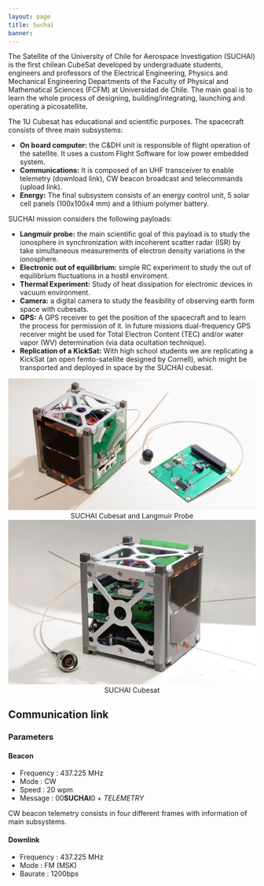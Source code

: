 ```yaml
---
layout: page
title: Suchai
banner:
---
```

The Satellite of the University of Chile for Aerospace Investigation (SUCHAI) is the first chilean CubeSat developed by undergraduate students, engineers and professors of the Electrical Engineering, Physics and Mechanical Engineering Departments of the Faculty of Physical and Mathematical Sciences (FCFM) at Universidad de Chile. The main goal is to learn the whole process of designing, building/integrating, launching and operating a picosatellite. 

The 1U Cubesat has educational and scientific purposes. The spacecraft consists of three main subsystems:

* **On board computer:** the C&DH unit is responsible of flight operation of the satellite. It uses a custom Flight Software for low power embedded system.
* **Communications:** It is composed of an UHF transceiver to enable telemetry (download link), CW beacon broadcast and telecommands (upload link).
* **Energy:** The final subsystem consists of an energy control unit, 5 solar cell panels (100x100x4 mm) and a lithium polymer battery. 

SUCHAI mission considers the following payloads:

* **Langmuir probe:** the main scientific goal of this payload is to study the ionosphere in synchronization with incoherent scatter radar (ISR) by take simultaneous measurements of electron density variations in the ionosphere.
* **Electronic out of equilibrium:** simple RC experiment to study the out of equilibrium fluctuations in a hostil enviroment. 
* **Thermal Experiment:** Study of heat dissipation for electronic devices in vacuum environment.
* **Camera:** a digital camera to study the feasibility of observing earth form space with cubesats.
* **GPS:** A GPS receiver to get the position of the spacecraft and to learn the process for permission of it. In future missions dual-frequency GPS receiver might be used for Total Electron Content (TEC) and/or water vapor (WV) determination (via data ocultation technique). 
* **Replication of a KickSat:** With high school students we are replicating a KickSat (an open femto-satellite designed by Cornell), which might be transported and deployed in space by the SUCHAI cubesat.  

<!---
{% include image.html src="/images/suchai/suchai_langmuir.jpg" title="SUCHAI Cubesat and Langmuir Probe" %}
{% include image.html src="/images/suchai/suchai_satellite_2.jpg" title="SUCHAI Cubesat" %}
--->
<img class="pure-img img-center" src="/images/suchai/suchai_langmuir.jpg">
<center> SUCHAI Cubesat and Langmuir Probe </center>
<img class="pure-img img-center" src="/images/suchai/suchai_satellite_2.jpg">
<center> SUCHAI Cubesat </center>
<!---
# ![SUCHAI Cubesat and Langmuir Probe](/images/suchai/suchai_langmuir.jpg)
# ![SUCHAI Cubesat](/images/suchai/suchai_satellite_2.jpg)
--->

## Communication link

### Parameters

#### Beacon
- Frequency : 437.225 MHz
- Mode      : CW
- Speed     : 20 wpm
- Message   : 00**SUCHAI**0 + *TELEMETRY*

CW beacon telemetry consists in four different frames with information of main subsystems.

#### Downlink

- Frequency : 437.225 MHz
- Mode      : FM (MSK)
- Baurate   : 1200bps

<!--### Morse decoder

{%include beacon.html%}-->
